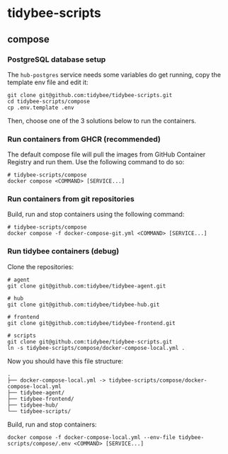 # tidybee-scripts

## compose

### PostgreSQL database setup

The `hub-postgres` service needs some variables do get running, copy the template env file and edit it:

```
git clone git@github.com:tidybee/tidybee-scripts.git
cd tidybee-scripts/compose
cp .env.template .env
```

Then, choose one of the 3 solutions below to run the containers.

### Run containers from GHCR (recommended)

The default compose file will pull the images from GitHub Container Registry and run them. Use the following command to do so:

```
# tidybee-scripts/compose
docker compose <COMMAND> [SERVICE...]
```

### Run containers from git repositories

Build, run and stop containers using the following command:

```
# tidybee-scripts/compose
docker compose -f docker-compose-git.yml <COMMAND> [SERVICE...]
```

### Run tidybee containers (debug)

Clone the repositories:

```
# agent
git clone git@github.com:tidybee/tidybee-agent.git

# hub
git clone git@github.com:tidybee/tidybee-hub.git

# frontend
git clone git@github.com:tidybee/tidybee-frontend.git

# scripts
git clone git@github.com:tidybee/tidybee-scripts.git
ln -s tidybee-scripts/compose/docker-compose-local.yml .
```

Now you should have this file structure:

```
.
├── docker-compose-local.yml -> tidybee-scripts/compose/docker-compose-local.yml
├── tidybee-agent/
├── tidybee-frontend/
├── tidybee-hub/
└── tidybee-scripts/
```

Build, run and stop containers:

```
docker compose -f docker-compose-local.yml --env-file tidybee-scripts/compose/.env <COMMAND> [SERVICE...]
```
